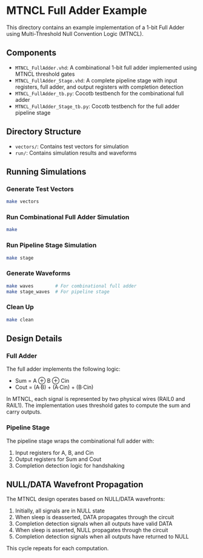 # MTNCL Full Adder Example

This directory contains an example implementation of a 1-bit Full Adder using Multi-Threshold Null Convention Logic (MTNCL).

## Components

- `MTNCL_FullAdder.vhd`: A combinational 1-bit full adder implemented using MTNCL threshold gates
- `MTNCL_FullAdder_Stage.vhd`: A complete pipeline stage with input registers, full adder, and output registers with completion detection
- `MTNCL_FullAdder_tb.py`: Cocotb testbench for the combinational full adder
- `MTNCL_FullAdder_Stage_tb.py`: Cocotb testbench for the full adder pipeline stage

## Directory Structure

- `vectors/`: Contains test vectors for simulation
- `run/`: Contains simulation results and waveforms

## Running Simulations

### Generate Test Vectors

```bash
make vectors
```

### Run Combinational Full Adder Simulation

```bash
make
```

### Run Pipeline Stage Simulation

```bash
make stage
```

### Generate Waveforms

```bash
make waves        # For combinational full adder
make stage_waves  # For pipeline stage
```

### Clean Up

```bash
make clean
```

## Design Details

### Full Adder

The full adder implements the following logic:

- Sum = A ⊕ B ⊕ Cin
- Cout = (A·B) + (A·Cin) + (B·Cin)

In MTNCL, each signal is represented by two physical wires (RAIL0 and RAIL1). The implementation uses threshold gates to compute the sum and carry outputs.

### Pipeline Stage

The pipeline stage wraps the combinational full adder with:

1. Input registers for A, B, and Cin
2. Output registers for Sum and Cout
3. Completion detection logic for handshaking

## NULL/DATA Wavefront Propagation

The MTNCL design operates based on NULL/DATA wavefronts:

1. Initially, all signals are in NULL state
2. When sleep is deasserted, DATA propagates through the circuit
3. Completion detection signals when all outputs have valid DATA
4. When sleep is asserted, NULL propagates through the circuit
5. Completion detection signals when all outputs have returned to NULL

This cycle repeats for each computation. 